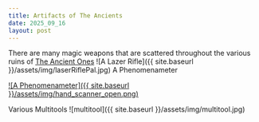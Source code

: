 ```yaml
---
title: Artifacts of The Ancients
date: 2025_09_16
layout: post
---
```


There are many magic weapons that are scattered throughout the various ruins of [The Ancient Ones](_posts/History/Historical-Factions/2025-09-16-The_Ancient_Ones.md)
![A Lazer Rifle]({{ site.baseurl }}/assets/img/laserRiflePal.jpg)
A Phenomenameter

[![A Phenomenameter]({{ site.baseurl }}/assets/img/hand_scanner_open.png)](https://opengameart.org/content/sci-fi-hand-scanner)

Various Multitools
![multitool]({{ site.baseurl }}/assets/img/multitool.jpg)


